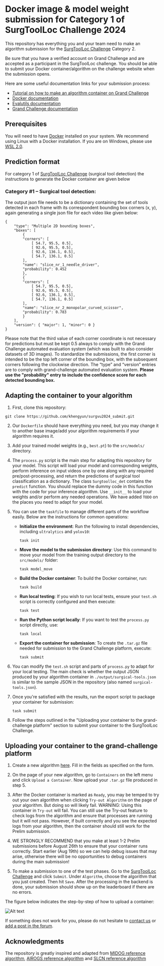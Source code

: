 # Docker image & model weight submission for Category 1 of SurgToolLoc Challenge 2024

This repository has everything you and your team need to make an algorithm submission for the [SurgToolLoc Challenge](https://surgtoolloc.grand-challenge.org/) Category 2.

Be sure that you have a verified account on Grand Challenge and are accepted as a participant in the SurgToolLoc challenge.
You should be able to submit your Docker container/algorithm on the challenge website when the submission opens.

Here are some useful documentation links for your submission process:
- [Tutorial on how to make an algorithm container on Grand Challenge](https://grand-challenge.org/blogs/create-an-algorithm/)
- [Docker documentation](https://docs.docker.com/)
- [Evalutils documentation](https://evalutils.readthedocs.io/)
- [Grand Challenge documentation](https://comic.github.io/grand-challenge.org/algorithms.html)

## Prerequisites

You will need to have [Docker](https://docs.docker.com/) installed on your system. We recommend using Linux with a Docker installation. If you are on Windows, please use [WSL 2.0](https://docs.microsoft.com/en-us/windows/wsl/install).

## Prediction format

For category 1 of [SurgToolLoc Challenge](https://surgtoolloc.grand-challenge.org/) (surgical tool detection) the instructions to generate the Docker container are given below

### Category #1 – Surgical tool detection:  

The output json file needs to be a dictionary containing the set of tools detected in each frame with its correspondent bounding box corners (x, y), again generating a single json file for each video like given below:  

```
{ 
    "type": "Multiple 2D bounding boxes", 
    "boxes": [ 
        { 
        "corners": [ 
            [ 54.7, 95.5, 0.5], 
            [ 92.6, 95.5, 0.5], 
            [ 92.6, 136.1, 0.5], 
            [ 54.7, 136.1, 0.5] 
        ], 
        "name": "slice_nr_1_needle_driver",
        "probability": 0.452
        }, 
        { 
        "corners": [ 
            [ 54.7, 95.5, 0.5], 
            [ 92.6, 95.5, 0.5], 
            [ 92.6, 136.1, 0.5], 
            [ 54.7, 136.1, 0.5] 
        ], 
        "name": "slice_nr_2_monopolar_curved_scissor", 
        "probability": 0.783
        } 
    ], 
    "version": { "major": 1, "minor": 0 } 
} 
```
 Please note that the third value of each corner coordinate is not necessary for predictions but must be kept 0.5 always to comply with the Grand Challenge automated evaluation system (which was built to also consider datasets of 3D images). To standardize the submissions, the first corner is intended to be the top left corner of the bounding box, with the subsequent corners following the clockwise direction. The “type” and “version” entries are to comply with grand-challenge automated evaluation system. 
 **Please use the "probability" entry to include the confidence score for each detected bounding box.**


## Adapting the container to your algorithm

1. First, clone this repository:

```
git clone https://github.com/khengyun/surgvu2024_submit.git
```

2. Our `Dockerfile` should have everything you need, but you may change it to another base image/add your algorithm requirements if your algorithm requires it.


3. Add your trained model weights (e.g., `best.pt`) to the `src/models/` directory.

4. The `process.py` script is the main step for adapting this repository for your model. This script will load your model and corresponding weights, perform inference on input videos one by one along with any required pre/post-processing, and return the predictions of surgical tool classification as a dictionary. The class `Surgtoolloc_det` contains the `predict` function. You should replace the dummy code in this function with the code for your inference algorithm. Use `__init__` to load your weights and/or perform any needed operations. We have added `TODO` on the places you need to adapt for your model.

5. You can use the `taskfile` to manage different parts of the workflow easily. Below are the instructions for common operations:

   - **Initialize the environment**: Run the following to install dependencies, including `ultralytics` and `yolov10`:
     ```
     task init
     ```

   - **Move the model to the submission directory**: Use this command to move your model from the training output directory to the `src/models/` folder:
     ```
     task model_move
     ```

   - **Build the Docker container**: To build the Docker container, run:
     ```
     task build
     ```

   - **Run local testing**: If you wish to run local tests, ensure your `test.sh` script is correctly configured and then execute:
     ```
     task test
     ```

   - **Run the Python script locally**: If you want to test the `process.py` script directly, use:
     ```
     task local
     ```

   - **Export the container for submission**: To create the `.tar.gz` file needed for submission to the Grand Challenge platform, execute:
     ```
     task submit
     ```

6. You can modify the `test.sh` script and parts of `process.py` to adapt for your local testing. The main check is whether the output JSON produced by your algorithm container in `./output/surgical-tools.json` is similar to the sample JSON in the repository (also named `surgical-tools.json`).

7. Once you're satisfied with the results, run the export script to package your container for submission:
    ```
    task submit
    ```


8. Follow the steps outlined in the "Uploading your container to the grand-challenge platform" section to submit your container to the SurgToolLoc Challenge.



## Uploading your container to the grand-challenge platform

1. Create a new algorithm [here](https://surgtoolloc.grand-challenge.org/evaluation/challenge/algorithms/create/). Fill in the fields as specified on the form.

2. On the page of your new algorithm, go to `Containers` on the left menu and click `Upload a Container`. Now upload your `.tar.gz` file produced in step 5. 

3. After the Docker container is marked as `Ready`, you may be temped to try out your own algorithm when clicking `Try-out Algorithm` on the page of your algorithm. But doing so will likely fail. WARNING: Using this container in `Try-out` will fail. You can still use the Try-out feature to check logs from the algorithm and ensure that processes are running but it will not pass. However, if built correctly and you see the expected logs from your algorithm, then the container should still work for the Prelim submission. 

4. WE STRONGLY RECOMMEND that you make at least 1-2 Prelim submissions before August 26th to ensure that your container runs correctly. Start earlier (Aug 19th) so we can help debug issues that may arise, otherwise there will be no opportunities to debug containers during the main submission!

5. To make a submission to one of the test phases. Go to the [SurgToolLoc Challenge](https://surgtoolloc.grand-challenge.org/) and click `Submit`. Under `Algorithm`, choose the algorithm that you just created. Then hit `Save`. After the processing in the backend is done, your submission should show up on the leaderboard if there are no errors.

The figure below indicates the step-by-step of how to upload a container:

![Alt text](README_files/MICCAI_surgtoolloc_fig.png?raw=true "Flow")

If something does not work for you, please do not hesitate to [contact us](mailto:isi.challenges@intusurg.com) or [add a post in the forum](https://grand-challenge.org/forums/forum/endoscopic-surgical-tool-localization-using-tool-presence-labels-663/). 

## Acknowledgments

The repository is greatly inspired and adapted from [MIDOG reference algorithm](https://github.com/DeepPathology/MIDOG_reference_docker), [AIROGS reference algorithm](https://github.com/qurAI-amsterdam/airogs-example-algorithm) and [SLCN reference algorithm](https://github.com/metrics-lab/SLCN_challenge)

